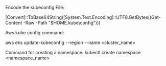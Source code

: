 Encode the kubeconfig File:

[Convert]::ToBase64String([System.Text.Encoding]::UTF8.GetBytes((Get-Content -Raw -Path "$HOME\.kube\config")))


Aws kube config command:

aws eks update-kubeconfig --region <region> --name <cluster_name>

Command for creating a namespace:
kubectl create namespace <namespace_name>

